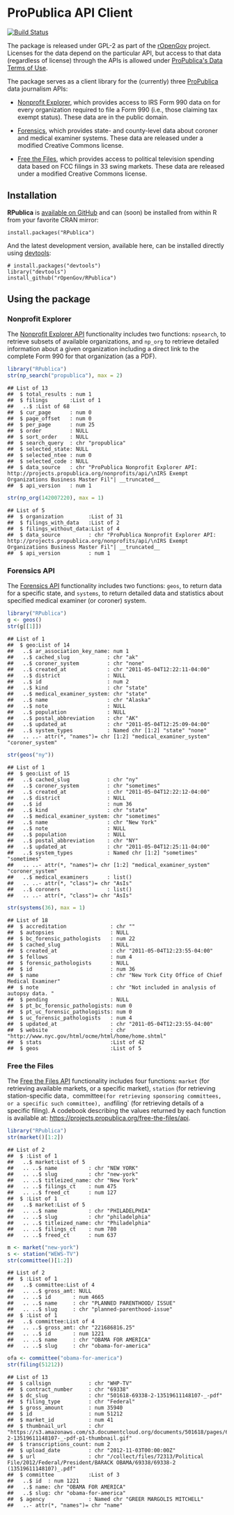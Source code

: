 # ProPublica API Client #

[![Build Status](https://travis-ci.org/rOpenGov/RPublica.png?branch=master)](https://travis-ci.org/rOpenGov/RPublica)

The package is released under GPL-2 as part of the [rOpenGov](http://ropengov.github.io/) project. Licenses for the data depend on the particular API, but access to that data (regardless of license) through the APIs is allowed under [ProPublica's Data Terms of Use](http://www.propublica.org/about/propublica-data-terms-of-use).

The package serves as a client library for the (currently) three [ProPublica](http://www.propublica.org/) data journalism APIs:

 - [Nonprofit Explorer](http://projects.propublica.org/nonprofits/api), which provides access to IRS Form 990 data on for every organization required to file a Form 990 (i.e., those claiming tax exempt status). These data are in the public domain.

 - [Forensics](http://projects.propublica.org/forensics/api), which provides state- and county-level data about coroner and medical examiner systems. These data are released under a modified Creative Commons license.

 - [Free the Files](https://projects.propublica.org/free-the-files/api), which provides access to political television spending data based on FCC filings in 33 swing markets. These data are released under a modified Creative Commons license.


## Installation ##

**RPublica** is [available on GitHub](http://github.com/rOpenGov/RPublica) and can (soon) be installed from within R from your favorite CRAN mirror:

```
install.packages("RPublica")
```

And the latest development version, available here, can be installed directly using  [devtools](http://cran.r-project.org/web/packages/devtools/index.html):

```
# install.packages("devtools")
library("devtools")
install_github("rOpenGov/RPublica")
```

## Using the package ##

### Nonprofit Explorer ###

The [Nonprofit Explorer API](http://projects.propublica.org/nonprofits/api) functionality includes two functions: `npsearch`, to retrieve subsets of available organizations, and `np_org` to retrieve detailed information about a given organization including a direct link to the complete Form 990 for that organization (as a PDF).


```r
library("RPublica")
str(np_search("propublica"), max = 2)
```

```
## List of 13
##  $ total_results : num 1
##  $ filings       :List of 1
##   ..$ :List of 68
##  $ cur_page      : num 0
##  $ page_offset   : num 0
##  $ per_page      : num 25
##  $ order         : NULL
##  $ sort_order    : NULL
##  $ search_query  : chr "propublica"
##  $ selected_state: NULL
##  $ selected_ntee : num 0
##  $ selected_code : NULL
##  $ data_source   : chr "ProPublica Nonprofit Explorer API: http://projects.propublica.org/nonprofits/api/\nIRS Exempt Organizations Business Master Fil"| __truncated__
##  $ api_version   : num 1
```

```r
str(np_org(142007220), max = 1)
```

```
## List of 5
##  $ organization        :List of 31
##  $ filings_with_data   :List of 2
##  $ filings_without_data:List of 4
##  $ data_source         : chr "ProPublica Nonprofit Explorer API: http://projects.propublica.org/nonprofits/api/\nIRS Exempt Organizations Business Master Fil"| __truncated__
##  $ api_version         : num 1
```


### Forensics API ###

The [Forensics API](http://projects.propublica.org/forensics/api) functionality includes two functions: `geos`, to return data for a specific state, and `systems`, to return detailed data and statistics about specified medical examiner (or coroner) system.


```r
library("RPublica")
g <- geos()
str(g[[1]])
```

```
## List of 1
##  $ geo:List of 14
##   ..$ ar_association_key_name: num 1
##   ..$ cached_slug            : chr "ak"
##   ..$ coroner_system         : chr "none"
##   ..$ created_at             : chr "2011-05-04T12:22:11-04:00"
##   ..$ district               : NULL
##   ..$ id                     : num 2
##   ..$ kind                   : chr "state"
##   ..$ medical_examiner_system: chr "state"
##   ..$ name                   : chr "Alaska"
##   ..$ note                   : NULL
##   ..$ population             : NULL
##   ..$ postal_abbreviation    : chr "AK"
##   ..$ updated_at             : chr "2011-05-04T12:25:09-04:00"
##   ..$ system_types           : Named chr [1:2] "state" "none"
##   .. ..- attr(*, "names")= chr [1:2] "medical_examiner_system" "coroner_system"
```

```r
str(geos("ny"))
```

```
## List of 1
##  $ geo:List of 15
##   ..$ cached_slug            : chr "ny"
##   ..$ coroner_system         : chr "sometimes"
##   ..$ created_at             : chr "2011-05-04T12:22:12-04:00"
##   ..$ district               : NULL
##   ..$ id                     : num 36
##   ..$ kind                   : chr "state"
##   ..$ medical_examiner_system: chr "sometimes"
##   ..$ name                   : chr "New York"
##   ..$ note                   : NULL
##   ..$ population             : NULL
##   ..$ postal_abbreviation    : chr "NY"
##   ..$ updated_at             : chr "2011-05-04T12:25:11-04:00"
##   ..$ system_types           : Named chr [1:2] "sometimes" "sometimes"
##   .. ..- attr(*, "names")= chr [1:2] "medical_examiner_system" "coroner_system"
##   ..$ medical_examiners      : list()
##   .. ..- attr(*, "class")= chr "AsIs"
##   ..$ coroners               : list()
##   .. ..- attr(*, "class")= chr "AsIs"
```

```r
str(systems(36), max = 1)
```

```
## List of 18
##  $ accreditation              : chr ""
##  $ autopsies                  : NULL
##  $ bc_forensic_pathologists   : num 22
##  $ cached_slug                : NULL
##  $ created_at                 : chr "2011-05-04T12:23:55-04:00"
##  $ fellows                    : num 4
##  $ forensic_pathologists      : NULL
##  $ id                         : num 36
##  $ name                       : chr "New York City Office of Chief Medical Examiner"
##  $ note                       : chr "Not included in analysis of autopsy data. "
##  $ pending                    : NULL
##  $ pt_bc_forensic_pathologists: num 0
##  $ pt_uc_forensic_pathologists: num 0
##  $ uc_forensic_pathologists   : num 4
##  $ updated_at                 : chr "2011-05-04T12:23:55-04:00"
##  $ website                    : chr "http://www.nyc.gov/html/ocme/html/home/home.shtml"
##  $ stats                      :List of 42
##  $ geos                       :List of 5
```



### Free the Files ###

The [Free the Files API](https://projects.propublica.org/free-the-files/api) functionality includes four functions: `market` (for retrieving available markets, or a specific market), `station` (for retrieving station-specific data`, `committee` (for retrieving sponsoring committees, or a specific such committee), and `filing` (for retrieving details of a specific filing). A codebook describing the values returned by each function is available at: https://projects.propublica.org/free-the-files/api.


```r
library("RPublica")
str(market()[1:2])
```

```
## List of 2
##  $ :List of 1
##   ..$ market:List of 5
##   .. ..$ name          : chr "NEW YORK"
##   .. ..$ slug          : chr "new-york"
##   .. ..$ titleized_name: chr "New York"
##   .. ..$ filings_ct    : num 475
##   .. ..$ freed_ct      : num 127
##  $ :List of 1
##   ..$ market:List of 5
##   .. ..$ name          : chr "PHILADELPHIA"
##   .. ..$ slug          : chr "philadelphia"
##   .. ..$ titleized_name: chr "Philadelphia"
##   .. ..$ filings_ct    : num 780
##   .. ..$ freed_ct      : num 637
```

```r
m <- market("new-york")
s <- station("WEWS-TV")
str(committee()[1:2])
```

```
## List of 2
##  $ :List of 1
##   ..$ committee:List of 4
##   .. ..$ gross_amt: NULL
##   .. ..$ id       : num 4665
##   .. ..$ name     : chr "PLANNED PARENTHOOD/ ISSUE"
##   .. ..$ slug     : chr "planned-parenthood-issue"
##  $ :List of 1
##   ..$ committee:List of 4
##   .. ..$ gross_amt: chr "221686816.25"
##   .. ..$ id       : num 1221
##   .. ..$ name     : chr "OBAMA FOR AMERICA"
##   .. ..$ slug     : chr "obama-for-america"
```

```r
ofa <- committee("obama-for-america")
str(filing(51212))
```

```
## List of 13
##  $ callsign            : chr "WHP-TV"
##  $ contract_number     : chr "69338"
##  $ dc_slug             : chr "501618-69338-2-13519611148107-_-pdf"
##  $ filing_type         : chr "Federal"
##  $ gross_amount        : num 35940
##  $ id                  : num 51212
##  $ market_id           : num 41
##  $ thumbnail_url       : chr "https://s3.amazonaws.com/s3.documentcloud.org/documents/501618/pages/69338-2-13519611148107-_-pdf-p1-thumbnail.gif"
##  $ transcriptions_count: num 2
##  $ upload_date         : chr "2012-11-03T00:00:00Z"
##  $ url                 : chr "/collect/files/72313/Political File/2012/Federal/President/BARACK OBAMA/69338/69338-2 (13519611148107)_.pdf"
##  $ committee           :List of 3
##   ..$ id  : num 1221
##   ..$ name: chr "OBAMA FOR AMERICA"
##   ..$ slug: chr "obama-for-america"
##  $ agency              : Named chr "GREER MARGOLIS MITCHELL"
##   ..- attr(*, "names")= chr "name"
```

